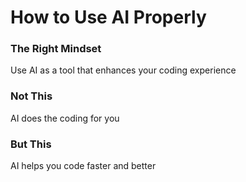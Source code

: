 # How to Use AI Properly

<div class="two-cols">

<FeatureCard v-click>

### The Right Mindset

Use AI as a tool that enhances your coding experience

</FeatureCard>

<FeatureCard v-click>

### Not This

AI does the coding for you

</FeatureCard>

<FeatureCard v-click>

### But This

AI helps you code faster and better

</FeatureCard>

</div>
